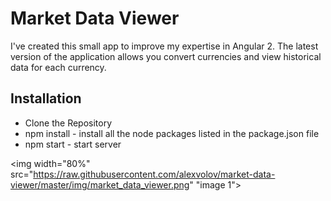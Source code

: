 # Market Data Viewer

I've created this small app to improve my expertise in Angular 2. The latest version of the application allows you convert currencies and view historical data for each currency.


## Installation

* Clone the Repository
* npm install - install all the node packages listed in the package.json file 
* npm start - start server

<img width="80%" src="https://raw.githubusercontent.com/alexvolov/market-data-viewer/master/img/market_data_viewer.png" "image 1"></img>
